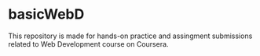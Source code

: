 # basicWebD
This repository is made for hands-on practice and assingment submissions related to Web Development course on Coursera.

